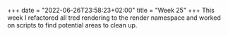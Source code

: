 +++
date = "2022-06-26T23:58:23+02:00"
title = "Week 25"
+++
This week I refactored all tred rendering to the render namespace and worked on scripts to find potential areas to clean up.
